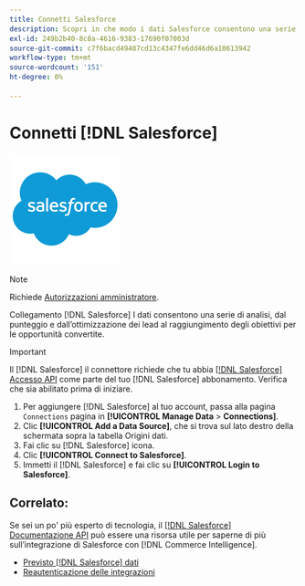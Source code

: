 ```yaml
---
title: Connetti Salesforce
description: Scopri in che modo i dati Salesforce consentono una serie di analisi, dal punteggio e dall’ottimizzazione dei lead al raggiungimento degli obiettivi per le opportunità convertite.
exl-id: 249b2b40-8c8a-4616-9383-17690f07003d
source-git-commit: c7f6bacd49487cd13c4347fe6dd46d6a10613942
workflow-type: tm+mt
source-wordcount: '151'
ht-degree: 0%

---
```


# Connetti [!DNL Salesforce]

![](../../../assets/Salesforce_Logo.png)

>[!NOTE]
>
>Richiede [Autorizzazioni amministratore](../../../administrator/user-management/user-management.md).

Collegamento [!DNL Salesforce] I dati consentono una serie di analisi, dal punteggio e dall’ottimizzazione dei lead al raggiungimento degli obiettivi per le opportunità convertite.

>[!IMPORTANT]
>
>Il [!DNL Salesforce] il connettore richiede che tu abbia [[!DNL Salesforce] Accesso API](../integrations/salesforce.md) come parte del tuo [!DNL Salesforce] abbonamento. Verifica che sia abilitato prima di iniziare.

1. Per aggiungere [!DNL Salesforce] al tuo account, passa alla pagina `Connections` pagina in **[!UICONTROL Manage Data** > **Connections]**.
1. Clic **[!UICONTROL Add a Data Source]**, che si trova sul lato destro della schermata sopra la tabella Origini dati.
1. Fai clic su [!DNL Salesforce] icona.
1. Clic **[!UICONTROL Connect to Salesforce]**.
1. Immetti il [!DNL Salesforce] e fai clic su **[!UICONTROL Login to Salesforce]**.

## Correlato:

Se sei un po&#39; più esperto di tecnologia, il [[!DNL Salesforce] Documentazione API](https://developer.salesforce.com/docs/atlas.en-us.api_rest.meta/api_rest/intro_what_is_rest_api.htm) può essere una risorsa utile per saperne di più sull’integrazione di Salesforce con [!DNL Commerce Intelligence].

* [Previsto [!DNL Salesforce] dati](../integrations/salesforce-data.md)
* [Reautenticazione delle integrazioni](https://experienceleague.adobe.com/docs/commerce-knowledge-base/kb/how-to/mbi-reauthenticating-integrations.html)
